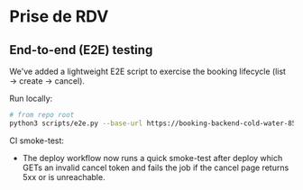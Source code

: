 # Prise de RDV
## End-to-end (E2E) testing

We've added a lightweight E2E script to exercise the booking lifecycle (list → create → cancel).

Run locally:

```bash
# from repo root
python3 scripts/e2e.py --base-url https://booking-backend-cold-water-8579.fly.dev
```

CI smoke-test:

- The deploy workflow now runs a quick smoke-test after deploy which GETs an invalid cancel token and fails the job if the cancel page returns 5xx or is unreachable.